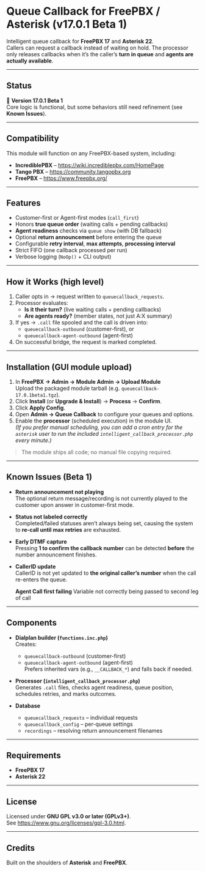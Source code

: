# Queue Callback for FreePBX / Asterisk (v17.0.1 Beta 1)

Intelligent queue callback for **FreePBX 17** and **Asterisk 22**.  
Callers can request a callback instead of waiting on hold. The processor only releases callbacks when it’s the caller’s **turn in queue** and **agents are actually available**.

---

## Status

🚧 **Version 17.0.1 Beta 1**  
Core logic is functional, but some behaviors still need refinement (see **Known Issues**).

---

## Compatibility

This module will function on any FreePBX-based system, including:

- **IncrediblePBX** – <https://wiki.incrediblepbx.com/HomePage>  
- **Tango PBX** – <https://community.tangopbx.org>  
- **FreePBX** – <https://www.freepbx.org/>  

---

## Features

- Customer-first or Agent-first modes (`call_first`)  
- Honors **true queue order** (waiting calls + pending callbacks)  
- **Agent readiness** checks via `queue show` (with DB fallback)  
- Optional **return announcement** before entering the queue  
- Configurable **retry interval**, **max attempts**, **processing interval**  
- Strict FIFO (one callback processed per run)  
- Verbose logging (`NoOp()` + CLI output)  

---

## How it Works (high level)

1. Caller opts in → request written to `queuecallback_requests`.  
2. Processor evaluates:  
   - **Is it their turn?** (live waiting calls + pending callbacks)  
   - **Are agents ready?** (member states, not just A:X summary)  
3. If yes → `.call` file spooled and the call is driven into:  
   - `queuecallback-outbound` (customer-first), or  
   - `queuecallback-agent-outbound` (agent-first)  
4. On successful bridge, the request is marked completed.  

---

## Installation (GUI module upload)

1. In **FreePBX → Admin → Module Admin → Upload Module**  
   Upload the packaged module tarball (e.g. `queuecallback-17.0.1beta1.tgz`).  
2. Click **Install** (or **Upgrade & Install**) → **Process** → **Confirm**.  
3. Click **Apply Config**.  
4. Open **Admin → Queue Callback** to configure your queues and options.  
5. Enable the **processor** (scheduled execution) in the module UI.  
   *(If you prefer manual scheduling, you can add a cron entry for the `asterisk` user to run the included `intelligent_callback_processor.php` every minute.)*  

> The module ships all code; no manual file copying required.  

---

## Known Issues (Beta 1)

- **Return announcement not playing**  
  The optional return message/recording is not currently played to the customer upon answer in customer-first mode.  

- **Status not labeled correctly**  
  Completed/failed statuses aren’t always being set, causing the system to **re-call until max retries** are exhausted.  

- **Early DTMF capture**  
  Pressing **1 to confirm the callback number** can be detected **before** the number announcement finishes.  

- **CallerID update**  
  CallerID is not yet updated to **the original caller’s number** when the call re-enters the queue.

  **Agent Call first failing**
  Variable not correctly being passed to second leg of call

---

## Components

- **Dialplan builder (`functions.inc.php`)**  
  Creates:  
  - `queuecallback-outbound` (customer-first)  
  - `queuecallback-agent-outbound` (agent-first)  
  Prefers inherited vars (e.g., `__CALLBACK_*`) and falls back if needed.  

- **Processor (`intelligent_callback_processor.php`)**  
  Generates `.call` files, checks agent readiness, queue position, schedules retries, and marks outcomes.  

- **Database**  
  - `queuecallback_requests` – individual requests  
  - `queuecallback_config` – per-queue settings  
  - `recordings` – resolving return announcement filenames  

---

## Requirements

- **FreePBX 17**  
- **Asterisk 22**  

---

## License

Licensed under **GNU GPL v3.0 or later (GPLv3+)**.  
See <https://www.gnu.org/licenses/gpl-3.0.html>.  

---

## Credits

Built on the shoulders of **Asterisk** and **FreePBX**.  

